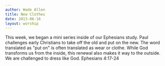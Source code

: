 ```yaml
--- 
author: Wade Allen 
title: New Clothes 
date: 2013-06-16 
layout: worship 
---
```


This week, we began a mini series inside of our Ephesians study. Paul challenges early Christians to take off the old and put on the new. The word translated as "put on" is often translated as wear or clothe. While God transforms us from the inside, this renewal also makes it way to the outside. We are challenged to dress like God. Ephesians 4:17-24